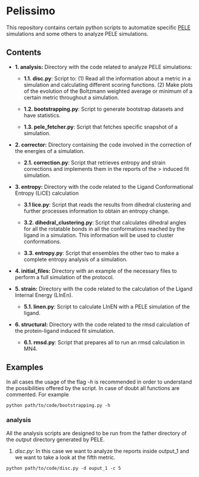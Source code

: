 # Pelissimo

This repository contains certain python scripts to automatize specific [PELE](https://pele.bsc.es/pele.wt) simulations and some others to analyze PELE simulations.

## Contents


 * <b> 1. analysis:</b> Directory with the code related to analyze PELE simulations: 

   * **1.1. disc.py**: Script to: (1) Read all the information about a metric in a simulation and calculating different scoring functions.
 (2) Make plots of the evolution of the Boltzmann weighted average or minimum of a certain metric throughout a simulation.

   * **1.2. bootstrapping.py**: Script to generate bootstrap datasets and have statistics.

   * **1.3. pele_fetcher.py**: Script that fetches specific snapshot of a simulation.

 * <b> 2. corrector:</b> Directory containing the code involved in the correction of the energies of a simulation.

   * **2.1. correction.py**: Script that retrieves entropy and strain corrections and implements them in the reports of the > induced fit simulation.

 * <b> 3. entropy:</b> Directory with the code related to the Ligand Conformational Entropy (LiCE) calculation

   * **3.1 lice.py**: Script that reads the results from dihedral clustering and further processes information to obtain an entropy change.
 
   * **3.2. dihedral_clustering.py**: Script that calculates dihedral angles for all the rotatable bonds in all the conformations reached 
 by the ligand in a simulation. This information will be used to cluster conformations. 

   * **3.3. entropy.py**: Script that ensembles the other two to make a complete entropy analysis of a simulation.

 * <b> 4. initial_files:</b> Directory with an example of the necessary files to perform a full simulation of the protocol.

 * <b> 5. strain:</b> Directory with the code related to the calculation of the Ligand Internal Energy (LInEn).
 
   * **5.1. linen.py**: Script to calculate LInEN with a PELE simulation of the ligand. 

 * <b> 6. structural:</b> Directory with the code related to the rmsd calculation of the protein-ligand induced fit simulation. 

   * **6.1. rmsd.py**: Script that prepares all to run an rmsd calculation in MN4.


## Examples

In all cases the usage of the flag _-h_ is recommended in order to understand the possibilities offered by the script.
In case of doubt all functions are commented. For example

```
python path/to/code/bootstrapping.py -h
```

### analysis 

All the analysis scripts are designed to be run from the father directory of the _output_ directory generated by PELE.

1. _disc.py_: In this case we want to analyze the reports inside output_1 and we want to take a look at the fifth metric.

```
python path/to/code/disc.py -d ouput_1 -c 5
```
